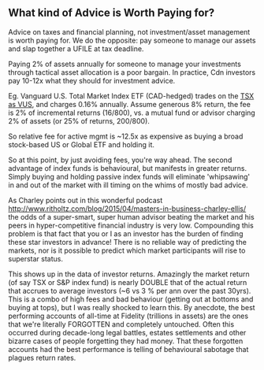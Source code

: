 ## What kind of Advice is Worth Paying for?

Advice on taxes and financial planning, not investment/asset management is worth paying for.  We do the opposite: pay someone to manage our assets and slap together a UFILE at tax deadline.

Paying 2% of assets annually for someone to manage your investments through tactical asset allocation is a poor bargain. In practice, Cdn investors pay 10-12x what they should for investment advice.

Eg. Vanguard U.S. Total Market Index ETF (CAD-hedged) trades on the [TSX as VUS][1], and charges 0.16% annually.  Assume generous 8% return, the fee is 2% of incremental returns (16/800), vs. a mutual fund or advisor charging 2% of assets (or 25% of returns, 200/800).  

So relative fee for active mgmt is ~12.5x as expensive as buying a broad stock-based US or Global ETF and holding it. 

So at this point, by just avoiding fees, you're way ahead.  The second advantage of index funds is behavioural, but manifests in greater returns.  Simply buying and holding passive index funds will eliminate 'whipsawing' in and out of the market with ill timing on the whims of mostly bad advice.

As Charley points out in this wonderful podcast http://www.ritholtz.com/blog/2015/04/masters-in-business-charley-ellis/ the odds of a super-smart, super human advisor beating the market and his peers in hyper-competitive financial industry is very low.  Compounding this problem is that fact that you or I as an investor has the burden of finding these star investors in advance!  There is no reliable way of predicting the markets, nor is it possible to predict which market participants will rise to superstar status.

This shows up in the data of investor returns.  Amazingly the market return (of say TSX or S&P index fund) is nearly DOUBLE that of the actual return that accrues to average investors (~6 vs 3 % per ann over the past 30yrs).  This is a combo of high fees and bad behaviour (getting out at bottoms and buying at tops), but I was really shocked to learn this.  By anecdote, the best performing accounts of all-time at Fidelity (trillions in assets) are the ones that we're literally FORGOTTEN and completely untouched.  Often this occurred during decade-long legal battles, estates settlements and other bizarre cases of people forgetting they had money.  That these forgotten accounts had the best performance is telling of behavioural sabotage that plagues return rates.


[1]: https://research.tdwaterhouse.ca/research/public/ETFsProfile/Summary/ca/VUS 
